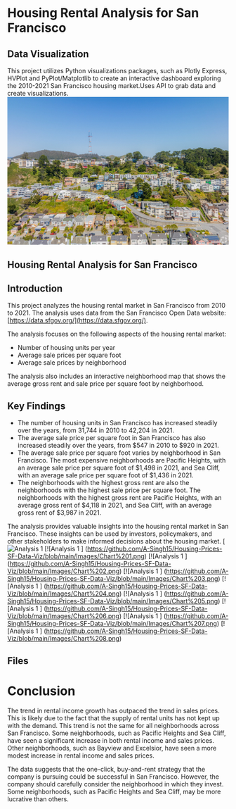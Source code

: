 # Housing Rental Analysis for San Francisco

## Data Visualization
This project utilizes Python visualizations packages, such as Plotly Express, HVPlot and PyPlot/Matplotlib to create an interactive dashboard exploring the 2010-2021 San Francisco housing market.Uses API to grab data and create visualizations.
![alt text](https://github.com/A-Singh15/Housing-Prices-SF-Data-Viz/blob/main/Images/SF.jpg)

## Housing Rental Analysis for San Francisco

## Introduction

This project analyzes the housing rental market in San Francisco from 2010 to 2021. The analysis uses data from the San Francisco Open Data website: [https://data.sfgov.org/](https://data.sfgov.org/).


The analysis focuses on the following aspects of the housing rental market:

* Number of housing units per year
* Average sale prices per square foot
* Average sale prices by neighborhood

The analysis also includes an interactive neighborhood map that shows the average gross rent and sale price per square foot by neighborhood.

## Key Findings

* The number of housing units in San Francisco has increased steadily over the years, from 31,744 in 2010 to 42,204 in 2021.
* The average sale price per square foot in San Francisco has also increased steadily over the years, from $547 in 2010 to $920 in 2021.
* The average sale price per square foot varies by neighborhood in San Francisco. The most expensive neighborhoods are Pacific Heights, with an average sale price per square foot of $1,498 in 2021, and Sea Cliff, with an average sale price per square foot of $1,436 in 2021.
* The neighborhoods with the highest gross rent are also the neighborhoods with the highest sale price per square foot. The neighborhoods with the highest gross rent are Pacific Heights, with an average gross rent of $4,118 in 2021, and Sea Cliff, with an average gross rent of $3,987 in 2021.

The analysis provides valuable insights into the housing rental market in San Francisco. These insights can be used by investors, policymakers, and other stakeholders to make informed decisions about the housing market.
[![Analysis 1 ](https://github.com/A-Singh15/Housing-Prices-SF-Data-Viz/blob/main/Images/First%20Analysis.png)
[![Analysis 1 ] (https://github.com/A-Singh15/Housing-Prices-SF-Data-Viz/blob/main/Images/Chart%201.png)
[![Analysis 1 ] (https://github.com/A-Singh15/Housing-Prices-SF-Data-Viz/blob/main/Images/Chart%202.png)
[![Analysis 1 ] (https://github.com/A-Singh15/Housing-Prices-SF-Data-Viz/blob/main/Images/Chart%203.png)
[![Analysis 1 ] (https://github.com/A-Singh15/Housing-Prices-SF-Data-Viz/blob/main/Images/Chart%204.png)
[![Analysis 1 ] (https://github.com/A-Singh15/Housing-Prices-SF-Data-Viz/blob/main/Images/Chart%205.png)
[![Analysis 1 ] (https://github.com/A-Singh15/Housing-Prices-SF-Data-Viz/blob/main/Images/Chart%206.png)
[![Analysis 1 ] (https://github.com/A-Singh15/Housing-Prices-SF-Data-Viz/blob/main/Images/Chart%207.png)
[![Analysis 1 ] (https://github.com/A-Singh15/Housing-Prices-SF-Data-Viz/blob/main/Images/Chart%208.png)
## Files

# Conclusion # 
The trend in rental income growth has outpaced the trend in sales prices. This is likely due to the fact that the supply of rental units has not kept up with the demand. This trend is not the same for all neighborhoods across San Francisco. Some neighborhoods, such as Pacific Heights and Sea Cliff, have seen a significant increase in both rental income and sales prices. Other neighborhoods, such as Bayview and Excelsior, have seen a more modest increase in rental income and sales prices.

The data suggests that the one-click, buy-and-rent strategy that the company is pursuing could be successful in San Francisco. However, the company should carefully consider the neighborhood in which they invest. Some neighborhoods, such as Pacific Heights and Sea Cliff, may be more lucrative than others.
